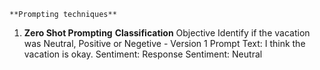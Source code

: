     **Prompting techniques**
1.	**Zero Shot Prompting**
**Classification**
Objective
Identify if the vacation was Neutral, Positive or Negetive - Version 1
Prompt
Text: I think the vacation is okay.
Sentiment:   Response
Sentiment: Neutral
